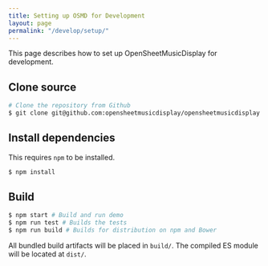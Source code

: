 ```yaml
---
title: Setting up OSMD for Development
layout: page
permalink: "/develop/setup/"
---
```


This page describes how to set up OpenSheetMusicDisplay for development.

## Clone source
```sh
# Clone the repository from Github
$ git clone git@github.com:opensheetmusicdisplay/opensheetmusicdisplay.git
```

## Install dependencies
This requires `npm` to be installed.
```sh
$ npm install
```

## Build
```sh
$ npm start # Build and run demo
$ npm run test # Builds the tests
$ npm run build # Builds for distribution on npm and Bower
```
All bundled build artifacts will be placed in `build/`. The compiled ES module will be located at `dist/`.
